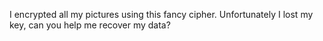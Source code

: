 I encrypted all my pictures using this fancy cipher. Unfortunately I lost my key, can you help me recover my data?
